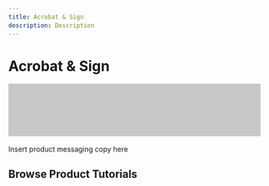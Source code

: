 ```yaml
---
title: Acrobat & Sign
description: Description
---
```


# Acrobat & Sign

![Tutorial Hero Image](assets/hero_placeholder.png)

Insert product messaging copy here

## Browse Product Tutorials

